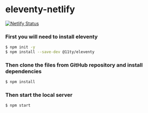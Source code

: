 # eleventy-netlify



[![Netlify Status](https://api.netlify.com/api/v1/badges/29e5e126-bd56-4010-8754-912ff33045a8/deploy-status)](https://app.netlify.com/sites/julia-le/deploys)

### First you will need to install eleventy

```sh
$ npm init -y
$ npm install --save-dev @11ty/eleventy
```

### Then clone the files from GitHub repository and install dependencies

```sh
$ npm install
```

### Then start the local server

```sh
$ npm start
```
